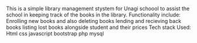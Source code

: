 This is a simple library management stystem for Unagi schoool to assist the school in keeping track of the books in the library. Functionality include: 
Enrolling new books and also deleting books
lending and recieving back books 
listing lost books alongside student and their prices
Tech stack Used:
Html
css
javascript
bootstrap
php
mysql
